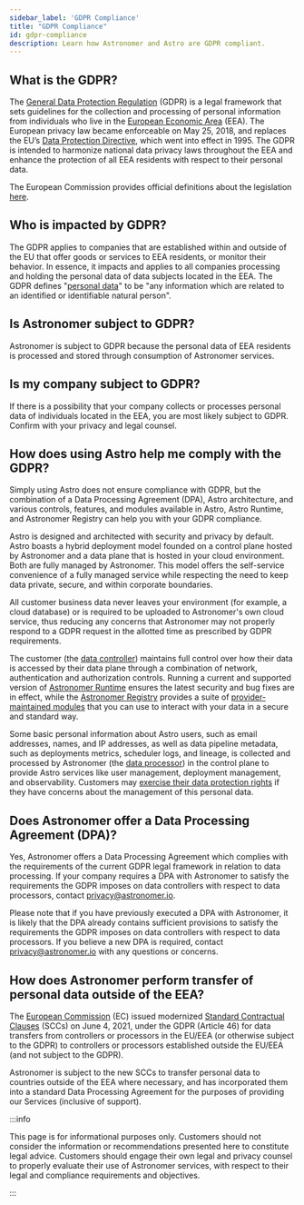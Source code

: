 ```yaml
---
sidebar_label: 'GDPR Compliance'
title: "GDPR Compliance"
id: gdpr-compliance
description: Learn how Astronomer and Astro are GDPR compliant.
---
```


## What is the GDPR?

The [General Data Protection Regulation](https://gdpr-info.eu/) (GDPR) is a legal framework that sets guidelines for the collection and processing of personal information from individuals who live in the [European Economic Area](https://www.gov.uk/eu-eea) (EEA). The European privacy law became enforceable on May 25, 2018, and replaces the EU’s [Data Protection Directive](http://eur-lex.europa.eu/LexUriServ/LexUriServ.do?uri=CELEX:31995L0046:en:HTML), which went into effect in 1995. The GDPR is intended to harmonize national data privacy laws throughout the EEA and enhance the protection of all EEA residents with respect to their personal data.

The European Commission provides official definitions about the legislation [here](https://ec.europa.eu/info/law/law-topic/data-protection/data-protection-eu_en). 

## Who is impacted by GDPR?

The GDPR applies to companies that are established within and outside of the EU that offer goods or services to EEA residents, or monitor their behavior. In essence, it impacts and applies to all companies processing and holding the personal data of data subjects located in the EEA. The GDPR defines "[personal data](https://gdpr-info.eu/issues/personal-data/)" to be "any information which are related to an identified or identifiable natural person".

## Is Astronomer subject to GDPR?

Astronomer is subject to GDPR because the personal data of EEA residents is processed and stored through consumption of Astronomer services.

## Is my company subject to GDPR?

If there is a possibility that your company collects or processes personal data of individuals located in the EEA, you are most likely subject to GDPR. Confirm with your privacy and legal counsel.

## How does using Astro help me comply with the GDPR?

Simply using Astro does not ensure compliance with GDPR, but the combination of a Data Processing Agreement (DPA), Astro architecture, and various controls, features, and modules available in Astro, Astro Runtime, and Astronomer Registry can help you with your GDPR compliance.

Astro is designed and architected with security and privacy by default. Astro boasts a hybrid deployment model founded on a control plane hosted by Astronomer and a data plane that is hosted in your cloud environment. Both are fully managed by Astronomer. This model offers the self-service convenience of a fully managed service while respecting the need to keep data private, secure, and within corporate boundaries.

All customer business data never leaves your environment (for example, a cloud database) or is required to be uploaded to Astronomer's own cloud service, thus reducing any concerns that Astronomer may not properly respond to a GDPR request in the allotted time as prescribed by GDPR requirements. 

The customer (the [data controller](https://gdpr-info.eu/art-4-gdpr/)) maintains full control over how their data is accessed by their data plane through a combination of network, authentication and authorization controls. Running a current and supported version of [Astronomer Runtime](upgrade-runtime.md) ensures the latest security and bug fixes are in effect, while the [Astronomer Registry](https://registry.astronomer.io/) provides a suite of [provider-maintained modules](https://registry.astronomer.io/modules/?page=1) that you can use to interact with your data in a secure and standard way. 

Some basic personal information about Astro users, such as email addresses, names, and IP addresses, as well as data pipeline metadata, such as deployments metrics, scheduler logs, and lineage, is collected and processed by Astronomer (the [data processor](https://gdpr-info.eu/art-4-gdpr/)) in the control plane to provide Astro services like user management, deployment management, and observability. Customers may [exercise their data protection rights](https://www.astronomer.io/privacy#exercising-of-your-gdpr-data-protection-rights) if they have concerns about the management of this personal data.
 
## Does Astronomer offer a Data Processing Agreement (DPA)?

Yes, Astronomer offers a Data Processing Agreement which complies with the requirements of the current GDPR legal framework in relation to data processing. If your company requires a DPA with Astronomer to satisfy the requirements the GDPR imposes on data controllers with respect to data processors, contact [privacy@astronomer.io](mailto:privacy@astronomer.io).

Please note that if you have previously executed a DPA with Astronomer, it is likely that the DPA already contains sufficient provisions to satisfy the requirements the GDPR imposes on data controllers with respect to data processors. If you believe a new DPA is required, contact [privacy@astronomer.io](mailto:privacy@astronomer.io) with any questions or concerns.

## How does Astronomer perform transfer of personal data outside of the EEA?

The [European Commission](https://ec.europa.eu/info/index_en) (EC) issued modernized [Standard Contractual Clauses](https://ec.europa.eu/info/law/law-topic/data-protection/international-dimension-data-protection/standard-contractual-clauses-scc_en) (SCCs) on June 4, 2021, under the GDPR (Article 46) for data transfers from controllers or processors in the EU/EEA (or otherwise subject to the GDPR) to controllers or processors established outside the EU/EEA (and not subject to the GDPR).

Astronomer is subject to the new SCCs to transfer personal data to countries outside of the EEA where necessary, and has incorporated them into a standard Data Processing Agreement for the purposes of providing our Services (inclusive of support). 

:::info

This page is for informational purposes only. Customers should not consider the information or recommendations presented here to constitute legal advice. Customers should engage their own legal and privacy counsel to properly evaluate their use of Astronomer services, with respect to their legal and compliance requirements and objectives.

:::
